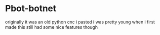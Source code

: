 # Pbot-botnet
originally it was an old python cnc i pasted i was pretty young when i first made this still had some nice features though
